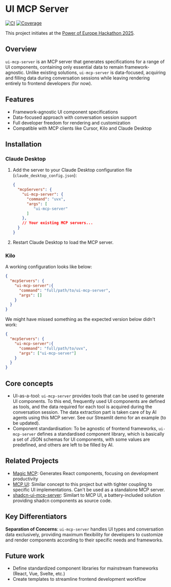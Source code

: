 # UI MCP Server

[![CI](https://github.com/AI-Colleagues/uv-template/actions/workflows/ci.yml/badge.svg?event=push)](https://github.com/AI-Colleagues/uv-template/actions/workflows/ci.yml?query=branch%3Amain)
[![Coverage](https://coverage-badge.samuelcolvin.workers.dev/AI-Colleagues/uv-template.svg)](https://coverage-badge.samuelcolvin.workers.dev/redirect/AI-Colleagues/uv-template)
<!-- [![PyPI](https://img.shields.io/pypi/v/pydantic-ai.svg)](https://pypi.python.org/pypi/pydantic-ai) -->

This project initiates at the [Power of Europe Hackathon 2025](https://rewirenow.com/en/resources/blog/power-of-europe-hackathon-building-with-european-ai/).

## Overview

`ui-mcp-server` is an MCP server that generates specifications for a range of UI components, containing only essential data to remain framework-agnostic. Unlike existing solutions, `ui-mcp-server` is data-focused, acquiring and filling data during conversation sessions while leaving rendering entirely to frontend developers (for now).

## Features

- Framework-agnostic UI component specifications
- Data-focused approach with conversation session support
- Full developer freedom for rendering and customization
- Compatible with MCP clients like Cursor, Kilo and Claude Desktop

## Installation

### Claude Desktop

1. Add the server to your Claude Desktop configuration file (`claude_desktop_config.json`):
   ```json
   {
     "mcpServers": {
       "ui-mcp-server": {
         "command": "uvx",
         "args": [
            "ui-mcp-server"
         ]
       },
       // Your existing MCP servers...
     }
   }
   ```

2. Restart Claude Desktop to load the MCP server.

### Kilo

A working configuration looks like below:

```json
{
  "mcpServers": {
    "ui-mcp-server":{
      "command": "full/path/to/ui-mcp-server",
      "args": []
    }
  }
}
```

We might have missed something as the expected version below didn't work:
```json
{
  "mcpServers": {
    "ui-mcp-server":{
      "command": "full/path/to/uvx",
      "args": ["ui-mcp-server"]
    }
  }
}
```

## Core concepts

- UI-as-a-tool: `ui-mcp-server` provides tools that can be used to generate UI components. To this end, frequently used UI components are defined as tools, and the data required for each tool is acquired during the conversation session. The data extraction part is taken care of by AI agents using this MCP server. See our Streamlit demo for an example (to be updated).
- Component standardisation: To be agnostic of frontend frameworks, `ui-mcp-server` defines a standardised component library, which is basically a set of JSON schemas for UI components, with some values are predefined, and others are left to be filled by AI.

## Related Projects

- [Magic MCP](https://github.com/21st-dev/magic-mcp): Generates React components, focusing on development productivity
- [MCP UI](https://github.com/idosal/mcp-ui): Similar concept to this project but with tighter coupling to specific UI implementations. Can't be used as a standalone MCP server.
- [shadcn-ui-mcp-server](https://github.com/Jpisnice/shadcn-ui-mcp-server): Similart to MCP UI, a battery-included solution providing shadcn components as source code.

## Key Differentiators

**Separation of Concerns**: `ui-mcp-server` handles UI types and conversation data exclusively, providing maximum flexibility for developers to customize and render components according to their specific needs and frameworks.

## Future work

- Define standardized component libraries for mainstream frameworks (React, Vue, Svelte, etc.)
- Create templates to streamline frontend development workflow
